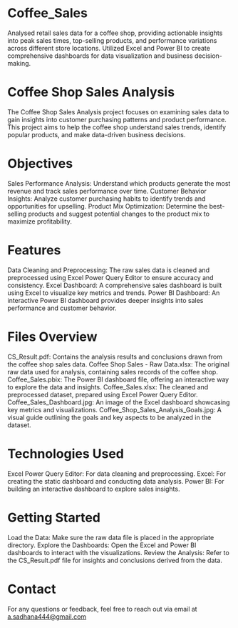 # Coffee_Sales
Analysed retail sales data for a coffee shop, providing actionable insights into peak sales times, top-selling products, and performance variations across different store locations. Utilized Excel and Power BI to create comprehensive dashboards for data visualization and business decision-making.
# Coffee Shop Sales Analysis
The Coffee Shop Sales Analysis project focuses on examining sales data to gain insights into customer purchasing patterns and product performance. This project aims to help the coffee shop understand sales trends, identify popular products, and make data-driven business decisions.
# Objectives
Sales Performance Analysis: Understand which products generate the most revenue and track sales performance over time.
Customer Behavior Insights: Analyze customer purchasing habits to identify trends and opportunities for upselling.
Product Mix Optimization: Determine the best-selling products and suggest potential changes to the product mix to maximize profitability.
# Features
Data Cleaning and Preprocessing: The raw sales data is cleaned and preprocessed using Excel Power Query Editor to ensure accuracy and consistency.
Excel Dashboard: A comprehensive sales dashboard is built using Excel to visualize key metrics and trends.
Power BI Dashboard: An interactive Power BI dashboard provides deeper insights into sales performance and customer behavior.
# Files Overview
CS_Result.pdf: Contains the analysis results and conclusions drawn from the coffee shop sales data.
Coffee Shop Sales - Raw Data.xlsx: The original raw data used for analysis, containing sales records of the coffee shop.
Coffee_Sales.pbix: The Power BI dashboard file, offering an interactive way to explore the data and insights.
Coffee_Sales.xlsx: The cleaned and preprocessed dataset, prepared using Excel Power Query Editor.
Coffee_Sales_Dashboard.jpg: An image of the Excel dashboard showcasing key metrics and visualizations.
Coffee_Shop_Sales_Analysis_Goals.jpg: A visual guide outlining the goals and key aspects to be analyzed in the dataset.
# Technologies Used
Excel Power Query Editor: For data cleaning and preprocessing.
Excel: For creating the static dashboard and conducting data analysis.
Power BI: For building an interactive dashboard to explore sales insights.
# Getting Started
Load the Data: Make sure the raw data file is placed in the appropriate directory.
Explore the Dashboards: Open the Excel and Power BI dashboards to interact with the visualizations.
Review the Analysis: Refer to the CS_Result.pdf file for insights and conclusions derived from the data.
# Contact
For any questions or feedback, feel free to reach out via email at a.sadhana444@gmail.com
